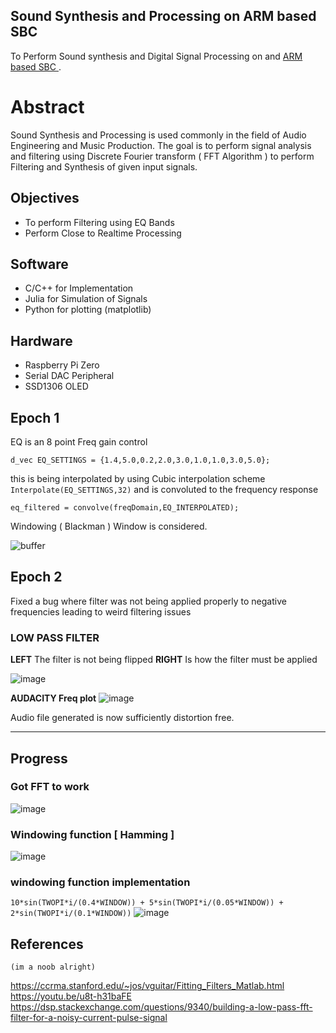 ## Sound Synthesis and Processing on ARM based SBC
To Perform Sound synthesis and Digital Signal Processing on and  [ ARM based SBC ](https://www.raspberrypi.org/products/raspberry-pi-3-model-b/).

# Abstract

Sound Synthesis and Processing is used commonly in the field of Audio Engineering and Music Production.
The goal is to perform signal analysis and filtering using Discrete Fourier transform ( FFT Algorithm ) to perform Filtering and Synthesis of given input signals.

## Objectives
- To perform Filtering using EQ Bands
- Perform Close to Realtime Processing 


## Software

- C/C++ for Implementation
- Julia for Simulation of Signals
- Python for plotting (matplotlib)


## Hardware
- Raspberry Pi Zero 
- Serial DAC Peripheral
- SSD1306 OLED 


## Epoch 1

EQ is an 8 point Freq gain control

```d_vec EQ_SETTINGS = {1.4,5.0,0.2,2.0,3.0,1.0,1.0,3.0,5.0};```

this is being interpolated by using Cubic interpolation scheme ```Interpolate(EQ_SETTINGS,32)``` and is convoluted to the frequency response  

```eq_filtered = convolve(freqDomain,EQ_INTERPOLATED);```

Windowing ( Blackman ) Window is considered.

![buffer](https://user-images.githubusercontent.com/37984032/133150628-860d5017-4823-46d7-a92f-6c0a1daba2a0.png)


## Epoch 2

Fixed a bug where filter was not being applied properly to negative frequencies leading to weird filtering issues

### LOW PASS FILTER

**LEFT** The filter is not being flipped
**RIGHT** Is how the filter must be applied

![image](https://user-images.githubusercontent.com/37984032/133925568-e8217efe-3022-47dd-b4bd-54bd8abb112b.png)

**AUDACITY Freq plot**
![image](https://user-images.githubusercontent.com/37984032/133925625-fff9489e-1535-4fd5-9162-d877d1cfea5c.png)

Audio file generated is now sufficiently distortion free.

----


## Progress

### Got FFT to work

![image](https://user-images.githubusercontent.com/37984032/133048876-eb0851c0-3284-4b1f-8e2b-8675a6cbfb88.png)

### Windowing function [ Hamming ]
![image](https://user-images.githubusercontent.com/37984032/133049141-a230815c-0e00-4642-9b64-d1fcfd57abbc.png)


### windowing function implementation
```10*sin(TWOPI*i/(0.4*WINDOW)) + 5*sin(TWOPI*i/(0.05*WINDOW)) + 2*sin(TWOPI*i/(0.1*WINDOW))```
![image](https://media.discordapp.net/attachments/856258127568699443/887042194920333382/unknown.png?width=595&height=454)

## References
```(im a noob alright)```

https://ccrma.stanford.edu/~jos/vguitar/Fitting_Filters_Matlab.html
https://youtu.be/u8t-h31baFE
https://dsp.stackexchange.com/questions/9340/building-a-low-pass-fft-filter-for-a-noisy-current-pulse-signal 
